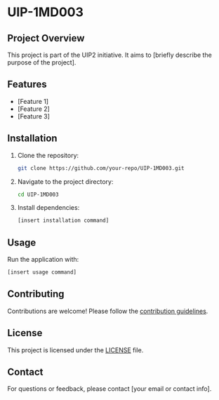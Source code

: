 # UIP-1MD003

## Project Overview
This project is part of the UIP2 initiative. It aims to [briefly describe the purpose of the project].

## Features
- [Feature 1]
- [Feature 2]
- [Feature 3]

## Installation
1. Clone the repository:
    ```bash
    git clone https://github.com/your-repo/UIP-1MD003.git
    ```
2. Navigate to the project directory:
    ```bash
    cd UIP-1MD003
    ```
3. Install dependencies:
    ```bash
    [insert installation command]
    ```

## Usage
Run the application with:
```bash
[insert usage command]
```

## Contributing
Contributions are welcome! Please follow the [contribution guidelines](CONTRIBUTING.md).

## License
This project is licensed under the [LICENSE](LICENSE) file.

## Contact
For questions or feedback, please contact [your email or contact info].